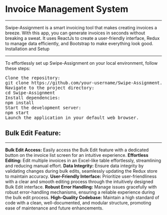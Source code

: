 <h1>Invoice Management System</h1>
<hr>
Swipe-Assignment is a smart invoicing tool that makes creating invoices a breeze. With this app, you can generate invoices in seconds without breaking a sweat. It uses ReactJs to create a user-friendly interface, Redux to manage data efficiently, and Bootstrap to make everything look good.
Installation and Setup
<hr>
To effortlessly set up Swipe-Assignment on your local environment, follow these steps:
<pre>
Clone the repository:
git clone https://github.com/your-username/Swipe-Assignment.git
Navigate to the project directory:
cd Swipe-Assignment
Install dependencies:
npm install
Start the development server:
npm start
Launch the application in your default web browser.
</pre>

<h2>
  Bulk Edit Feature:
</h2>
<hr>
<b>Bulk Edit Access:</b> Easily access the Bulk Edit feature with a dedicated button on the invoice list screen for an intuitive experience.
<b>Effortless Editing:</b> Edit multiple invoices in an Excel-like table effortlessly, streamlining and reducing manual effort.
<b>Data Integrity:</b> Ensure data integrity by validating changes during bulk edits, seamlessly updating the Redux store to maintain accuracy.
<b>User-Friendly Interface:</b> Prioritize user-friendliness with a clear and smooth editing process through the intuitively designed Bulk Edit interface.
<b>Robust Error Handling:</b> Manage issues gracefully with robust error-handling mechanisms, ensuring a reliable experience during the bulk edit process.
<b>High-Quality Codebase:</b> Maintain a high standard of code with a clean, well-documented, and modular structure, promoting ease of maintenance and future enhancements.
